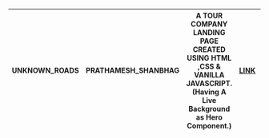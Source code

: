 | UNKNOWN_ROADS | PRATHAMESH_SHANBHAG | A TOUR COMPANY LANDING PAGE CREATED USING HTML ,CSS & VANILLA JAVASCRIPT. (Having A Live Background as Hero Component.)| [LINK](https://unknownroadsreload.netlify.app/) | [GitHub Repo](https://github.com/Prathamesh-Shanbhag/Unknown-Roads) | ![Cover Photo](https://github.com/Prathamesh-Shanbhag/Unknown-Roads/blob/master/COVER.JPG) |
|-|-|-|-|-|-|
